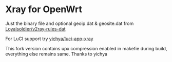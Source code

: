 # Xray for OpenWrt

Just the binary file and optional geoip.dat & geosite.dat from [Loyalsoldier/v2ray-rules-dat](https://github.com/Loyalsoldier/v2ray-rules-dat)

For LuCI support try [yichya/luci-app-xray](https://github.com/yichya/luci-app-xray)



This fork version contains upx compression enabled in makefie during build, everything else remains same. Thanks to yichya
